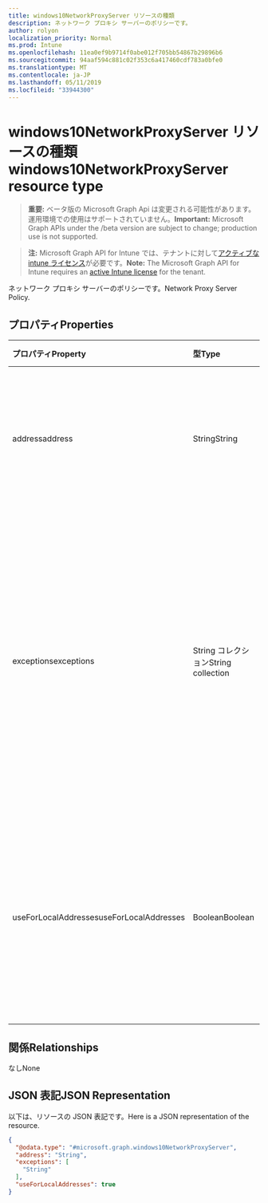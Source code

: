 ```yaml
---
title: windows10NetworkProxyServer リソースの種類
description: ネットワーク プロキシ サーバーのポリシーです。
author: rolyon
localization_priority: Normal
ms.prod: Intune
ms.openlocfilehash: 11ea0ef9b9714f0abe012f705bb54867b29896b6
ms.sourcegitcommit: 94aaf594c881c02f353c6a417460cdf783a0bfe0
ms.translationtype: MT
ms.contentlocale: ja-JP
ms.lasthandoff: 05/11/2019
ms.locfileid: "33944300"
---
```

# <a name="windows10networkproxyserver-resource-type"></a><span data-ttu-id="bf92e-103">windows10NetworkProxyServer リソースの種類</span><span class="sxs-lookup"><span data-stu-id="bf92e-103">windows10NetworkProxyServer resource type</span></span>

> <span data-ttu-id="bf92e-104">**重要:** ベータ版の Microsoft Graph Api は変更される可能性があります。運用環境での使用はサポートされていません。</span><span class="sxs-lookup"><span data-stu-id="bf92e-104">**Important:** Microsoft Graph APIs under the /beta version are subject to change; production use is not supported.</span></span>

> <span data-ttu-id="bf92e-105">**注:** Microsoft Graph API for Intune では、テナントに対して[アクティブな intune ライセンス](https://go.microsoft.com/fwlink/?linkid=839381)が必要です。</span><span class="sxs-lookup"><span data-stu-id="bf92e-105">**Note:** The Microsoft Graph API for Intune requires an [active Intune license](https://go.microsoft.com/fwlink/?linkid=839381) for the tenant.</span></span>

<span data-ttu-id="bf92e-106">ネットワーク プロキシ サーバーのポリシーです。</span><span class="sxs-lookup"><span data-stu-id="bf92e-106">Network Proxy Server Policy.</span></span>

## <a name="properties"></a><span data-ttu-id="bf92e-107">プロパティ</span><span class="sxs-lookup"><span data-stu-id="bf92e-107">Properties</span></span>
|<span data-ttu-id="bf92e-108">プロパティ</span><span class="sxs-lookup"><span data-stu-id="bf92e-108">Property</span></span>|<span data-ttu-id="bf92e-109">型</span><span class="sxs-lookup"><span data-stu-id="bf92e-109">Type</span></span>|<span data-ttu-id="bf92e-110">説明</span><span class="sxs-lookup"><span data-stu-id="bf92e-110">Description</span></span>|
|:---|:---|:---|
|<span data-ttu-id="bf92e-111">address</span><span class="sxs-lookup"><span data-stu-id="bf92e-111">address</span></span>|<span data-ttu-id="bf92e-112">String</span><span class="sxs-lookup"><span data-stu-id="bf92e-112">String</span></span>|<span data-ttu-id="bf92e-113">プロキシ サーバーへのアドレス。</span><span class="sxs-lookup"><span data-stu-id="bf92e-113">Address to the proxy server.</span></span> <span data-ttu-id="bf92e-114"><server>\[“:”<port>\] 形式でアドレスを指定します</span><span class="sxs-lookup"><span data-stu-id="bf92e-114">Specify an address in the format <server>\[“:”<port>\]</span></span>|
|<span data-ttu-id="bf92e-115">exceptions</span><span class="sxs-lookup"><span data-stu-id="bf92e-115">exceptions</span></span>|<span data-ttu-id="bf92e-116">String コレクション</span><span class="sxs-lookup"><span data-stu-id="bf92e-116">String collection</span></span>|<span data-ttu-id="bf92e-117">プロキシ サーバーを使用できないアドレス。</span><span class="sxs-lookup"><span data-stu-id="bf92e-117">Addresses that should not use the proxy server.</span></span> <span data-ttu-id="bf92e-118">システムは、このノードで指定されたもので始まるアドレスに対してプロキシ サーバーを使用しません。</span><span class="sxs-lookup"><span data-stu-id="bf92e-118">The system will not use the proxy server for addresses beginning with what is specified in this node.</span></span>|
|<span data-ttu-id="bf92e-119">useForLocalAddresses</span><span class="sxs-lookup"><span data-stu-id="bf92e-119">useForLocalAddresses</span></span>|<span data-ttu-id="bf92e-120">Boolean</span><span class="sxs-lookup"><span data-stu-id="bf92e-120">Boolean</span></span>|<span data-ttu-id="bf92e-121">ローカル (イントラネット) アドレスにプロキシ サーバーを使用する必要があるかどうかを指定します。</span><span class="sxs-lookup"><span data-stu-id="bf92e-121">Specifies whether the proxy server should be used for local (intranet) addresses.</span></span>|

## <a name="relationships"></a><span data-ttu-id="bf92e-122">関係</span><span class="sxs-lookup"><span data-stu-id="bf92e-122">Relationships</span></span>
<span data-ttu-id="bf92e-123">なし</span><span class="sxs-lookup"><span data-stu-id="bf92e-123">None</span></span>

## <a name="json-representation"></a><span data-ttu-id="bf92e-124">JSON 表記</span><span class="sxs-lookup"><span data-stu-id="bf92e-124">JSON Representation</span></span>
<span data-ttu-id="bf92e-125">以下は、リソースの JSON 表記です。</span><span class="sxs-lookup"><span data-stu-id="bf92e-125">Here is a JSON representation of the resource.</span></span>
<!-- {
  "blockType": "resource",
  "@odata.type": "microsoft.graph.windows10NetworkProxyServer"
}
-->
``` json
{
  "@odata.type": "#microsoft.graph.windows10NetworkProxyServer",
  "address": "String",
  "exceptions": [
    "String"
  ],
  "useForLocalAddresses": true
}
```




